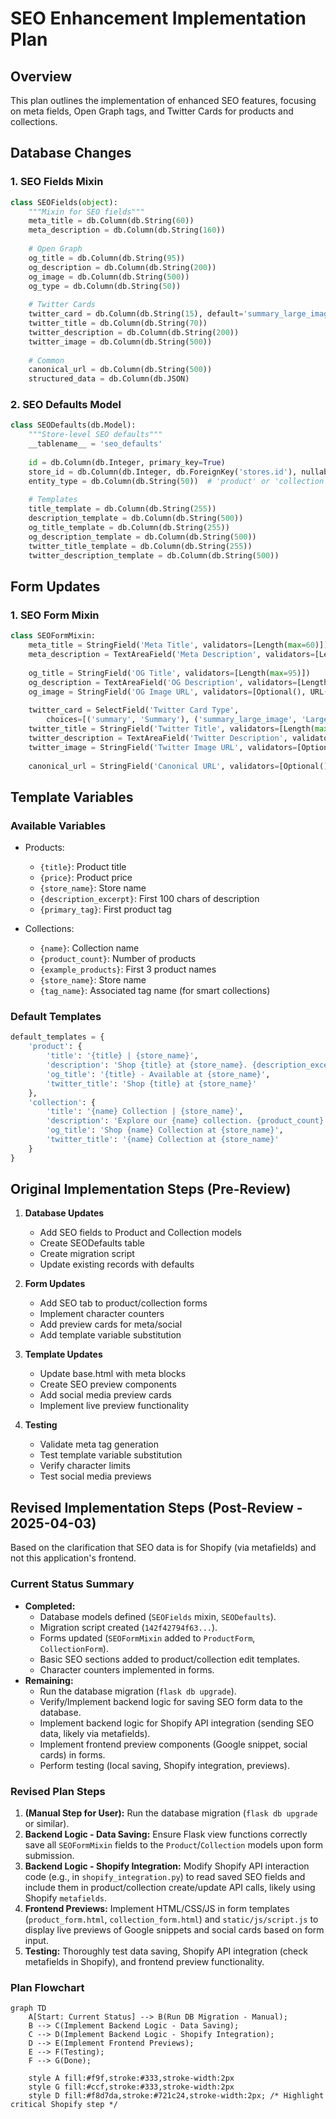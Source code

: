 # SEO Enhancement Implementation Plan

## Overview
This plan outlines the implementation of enhanced SEO features, focusing on meta fields, Open Graph tags, and Twitter Cards for products and collections.

## Database Changes

### 1. SEO Fields Mixin
```python
class SEOFields(object):
    """Mixin for SEO fields"""
    meta_title = db.Column(db.String(60))
    meta_description = db.Column(db.String(160))
    
    # Open Graph
    og_title = db.Column(db.String(95))
    og_description = db.Column(db.String(200))
    og_image = db.Column(db.String(500))
    og_type = db.Column(db.String(50))
    
    # Twitter Cards
    twitter_card = db.Column(db.String(15), default='summary_large_image')
    twitter_title = db.Column(db.String(70))
    twitter_description = db.Column(db.String(200))
    twitter_image = db.Column(db.String(500))
    
    # Common
    canonical_url = db.Column(db.String(500))
    structured_data = db.Column(db.JSON)
```

### 2. SEO Defaults Model
```python
class SEODefaults(db.Model):
    """Store-level SEO defaults"""
    __tablename__ = 'seo_defaults'
    
    id = db.Column(db.Integer, primary_key=True)
    store_id = db.Column(db.Integer, db.ForeignKey('stores.id'), nullable=False)
    entity_type = db.Column(db.String(50))  # 'product' or 'collection'
    
    # Templates
    title_template = db.Column(db.String(255))
    description_template = db.Column(db.String(500))
    og_title_template = db.Column(db.String(255))
    og_description_template = db.Column(db.String(500))
    twitter_title_template = db.Column(db.String(255))
    twitter_description_template = db.Column(db.String(500))
```

## Form Updates

### 1. SEO Form Mixin
```python
class SEOFormMixin:
    meta_title = StringField('Meta Title', validators=[Length(max=60)])
    meta_description = TextAreaField('Meta Description', validators=[Length(max=160)])
    
    og_title = StringField('OG Title', validators=[Length(max=95)])
    og_description = TextAreaField('OG Description', validators=[Length(max=200)])
    og_image = StringField('OG Image URL', validators=[Optional(), URL()])
    
    twitter_card = SelectField('Twitter Card Type', 
        choices=[('summary', 'Summary'), ('summary_large_image', 'Large Image')])
    twitter_title = StringField('Twitter Title', validators=[Length(max=70)])
    twitter_description = TextAreaField('Twitter Description', validators=[Length(max=200)])
    twitter_image = StringField('Twitter Image URL', validators=[Optional(), URL()])
    
    canonical_url = StringField('Canonical URL', validators=[Optional(), URL()])
```

## Template Variables

### Available Variables
- Products:
  - `{title}`: Product title
  - `{price}`: Product price
  - `{store_name}`: Store name
  - `{description_excerpt}`: First 100 chars of description
  - `{primary_tag}`: First product tag

- Collections:
  - `{name}`: Collection name
  - `{product_count}`: Number of products
  - `{example_products}`: First 3 product names
  - `{store_name}`: Store name
  - `{tag_name}`: Associated tag name (for smart collections)

### Default Templates
```python
default_templates = {
    'product': {
        'title': '{title} | {store_name}',
        'description': 'Shop {title} at {store_name}. {description_excerpt}',
        'og_title': '{title} - Available at {store_name}',
        'twitter_title': 'Shop {title} at {store_name}'
    },
    'collection': {
        'title': '{name} Collection | {store_name}',
        'description': 'Explore our {name} collection. {product_count} products including {example_products}',
        'og_title': 'Shop {name} Collection at {store_name}',
        'twitter_title': '{name} Collection at {store_name}'
    }
}
```

## Original Implementation Steps (Pre-Review)

1. **Database Updates**
   - Add SEO fields to Product and Collection models
   - Create SEODefaults table
   - Create migration script
   - Update existing records with defaults

2. **Form Updates**
   - Add SEO tab to product/collection forms
   - Implement character counters
   - Add preview cards for meta/social
   - Add template variable substitution

3. **Template Updates**
   - Update base.html with meta blocks
   - Create SEO preview components
   - Add social media preview cards
   - Implement live preview functionality

4. **Testing**
   - Validate meta tag generation
   - Test template variable substitution
   - Verify character limits
   - Test social media previews

## Revised Implementation Steps (Post-Review - 2025-04-03)

Based on the clarification that SEO data is for Shopify (via metafields) and not this application's frontend.

### Current Status Summary

*   **Completed:**
    *   Database models defined (`SEOFields` mixin, `SEODefaults`).
    *   Migration script created (`142f42794f63...`).
    *   Forms updated (`SEOFormMixin` added to `ProductForm`, `CollectionForm`).
    *   Basic SEO sections added to product/collection edit templates.
    *   Character counters implemented in forms.
*   **Remaining:**
    *   Run the database migration (`flask db upgrade`).
    *   Verify/Implement backend logic for saving SEO form data to the database.
    *   Implement backend logic for Shopify API integration (sending SEO data, likely via metafields).
    *   Implement frontend preview components (Google snippet, social cards) in forms.
    *   Perform testing (local saving, Shopify integration, previews).

### Revised Plan Steps

1.  **(Manual Step for User):** Run the database migration (`flask db upgrade` or similar).
2.  **Backend Logic - Data Saving:** Ensure Flask view functions correctly save all `SEOFormMixin` fields to the `Product`/`Collection` models upon form submission.
3.  **Backend Logic - Shopify Integration:** Modify Shopify API interaction code (e.g., in `shopify_integration.py`) to read saved SEO fields and include them in product/collection create/update API calls, likely using Shopify `metafields`.
4.  **Frontend Previews:** Implement HTML/CSS/JS in form templates (`product_form.html`, `collection_form.html`) and `static/js/script.js` to display live previews of Google snippets and social cards based on form input.
5.  **Testing:** Thoroughly test data saving, Shopify API integration (check metafields in Shopify), and frontend preview functionality.

### Plan Flowchart

```mermaid
graph TD
    A[Start: Current Status] --> B(Run DB Migration - Manual);
    B --> C(Implement Backend Logic - Data Saving);
    C --> D(Implement Backend Logic - Shopify Integration);
    D --> E(Implement Frontend Previews);
    E --> F(Testing);
    F --> G(Done);

    style A fill:#f9f,stroke:#333,stroke-width:2px
    style G fill:#ccf,stroke:#333,stroke-width:2px
    style D fill:#f8d7da,stroke:#721c24,stroke-width:2px; /* Highlight critical Shopify step */